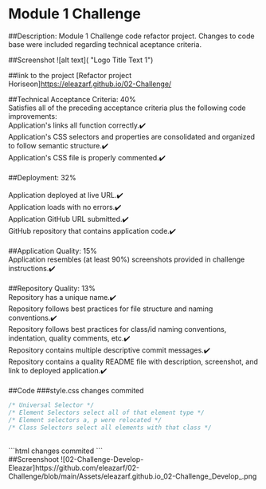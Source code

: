 # Module 1 Challenge

##Description:
Module 1 Challenge code refactor project. Changes to code base were included regarding technical aceptance criteria.

##Screenshot
![alt text]( "Logo Title Text 1")

##link to the project
[Refactor project Horiseon]https://eleazarf.github.io/02-Challenge/

##Technical Acceptance Criteria: 40%
<br>
Satisfies all of the preceding acceptance criteria plus the following code improvements:<br>
Application's links all function correctly.✔️<br>
Application's CSS selectors and properties are consolidated and organized to follow semantic structure.✔️<br>
Application's CSS file is properly commented.✔️<br>
<br>
##Deployment: 32%<br>
<br>
Application deployed at live URL.✔️<br>
Application loads with no errors.✔️<br>
Application GitHub URL submitted.✔️<br>
GitHub repository that contains application code.✔️<br>
<br>
##Application Quality: 15%<br>
Application resembles (at least 90%) screenshots provided in challenge instructions.✔️<br>
<br>
##Repository Quality: 13%<br>
Repository has a unique name.✔️<br>
Repository follows best practices for file structure and naming conventions.✔️<br>
Repository follows best practices for class/id naming conventions, indentation, quality comments, etc.✔️<br>
Repository contains multiple descriptive commit messages.✔️<br>
Repository contains a quality README file with description, screenshot, and link to deployed application.✔️<br>
<br>
##Code
###style.css changes commited<br>
```CSS
/* Universal Selector */
/* Element Selectors select all of that element type */
/* Element selectors a, p were relocated */
/* Class Selectors select all elements with that class */
```
<br>
```html changes commited
<!--Added id to link to menu EF090623-->
```
<br>
##Screenshoot
![02-Challenge-Develop-Eleazar]https://github.com/eleazarf/02-Challenge/blob/main/Assets/eleazarf.github.io_02-Challenge_Develop_.png